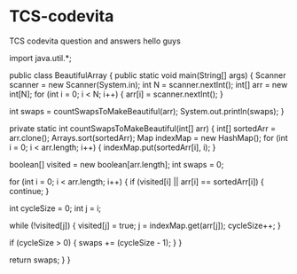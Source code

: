 # TCS-codevita
TCS codevita question and answers
hello guys 



import java.util.*;

public class BeautifulArray {
 public static void main(String[] args) {
 Scanner scanner = new Scanner(System.in);
 int N = scanner.nextInt();
 int[] arr = new int[N];
 for (int i = 0; i < N; i++) {
 arr[i] = scanner.nextInt();
 }
 
 int swaps = countSwapsToMakeBeautiful(arr);
 System.out.println(swaps);
 }

 private static int countSwapsToMakeBeautiful(int[] arr) {
 int[] sortedArr = arr.clone();
 Arrays.sort(sortedArr);
 Map indexMap = new HashMap();
 for (int i = 0; i < arr.length; i++) {
 indexMap.put(sortedArr[i], i);
 }

 boolean[] visited = new boolean[arr.length];
 int swaps = 0;

 for (int i = 0; i < arr.length; i++) {
 if (visited[i] || arr[i] == sortedArr[i]) {
 continue;
 }

 int cycleSize = 0;
 int j = i;

 while (!visited[j]) {
 visited[j] = true;
 j = indexMap.get(arr[j]);
 cycleSize++;
 }

 if (cycleSize > 0) {
 swaps += (cycleSize - 1);
 }
 }

 return swaps;
 }
}
